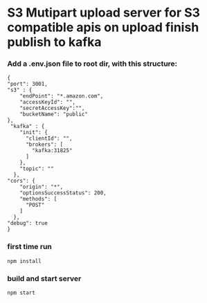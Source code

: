 
# S3 Mutipart upload server for S3 compatible apis on upload finish publish to kafka 


### Add a .env.json file to root dir, with this structure:
```
{
"port": 3001,
"s3" : {
    "endPoint": "*.amazon.com",
    "accessKeyId": "",
    "secretAccessKey":"",
    "bucketName": "public"
},
 "kafka" : {
    "init": {
      "clientId": "",
      "brokers": [
        "kafka:31825"
      ]
    },
    "topic": ""
  },
"cors": {
    "origin": "*",
    "optionsSuccessStatus": 200,
    "methods": [
      "POST"
    ]
  },
"debug": true
}
```
### first time run

```
npm install
```

### build and start server
```
npm start
```
